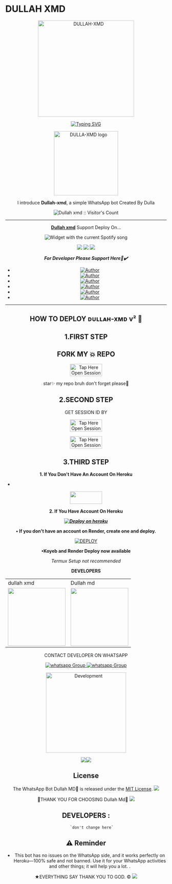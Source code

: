 # DULLAH XMD

<p align="center">
  <a href="https://youtu.be/F3Cgi8ied1o">
    <img alt="DULLAH-XMD" height="300" src="https://files.catbox.moe/533oqh.jpg">
  </a>
</p>
<div align="center">
  <a href="https://git.io/typing-svg">
    <img src="https://readme-typing-svg.demolab.com?font=Impact&size=50&pause=1000&color=FF5733&center=true&vCenter=true&width=910&height=100&lines=THIS+IS+DULLAH-XMD;MULTI+DEVICE+WHATSAPP+BOT;CREATED+BY+DULLAH;PUBLIC+RELEASED+DATE;16/04/2025" alt="Typing SVG" />
  </a>
  </p>

<p align="center">
  <a href="https://github.com/abdallahsalimjuma">
    <img alt="DULLA-XMD logo" height="200" src="https://files.catbox.moe/533oqh.jpg">
  </a>
</p>
  
</h1> 
<p align="center">l introduce <b>Dullah-xmd</b>, a  simple WhatsApp bot Created By Dulla</p>

</p>
<p align="center"><img src="https://profile-counter.glitch.me/{abdallahsalimjuma}/count.svg" alt="Dullah xmd :: Visitor's Count" /></p>

---

<p align="center">
  <a href="https://github.com/abdallahsalimjuma/DULLAH-XMD"><b>Dullah xmd</b></a> Support Deploy On...
</p>
</a>
  <div align="center">
  <img src="https://spogit.vercel.app/api?theme=dark&black=true&scan=true" alt="Widget with the current Spotify song"  />
</div>
<p align="center">
  <a href="https://github.com/abdallahsalimjuma/DULLAH-XMD/blob/main/temp/deploy-on-vps.md"><img src="https://img.shields.io/badge/self hosting-3d1513?style=for-the-badge&logo=serverless&logoColor=FD5750"></a>
  <a href="https://dashboard.heroku.com/new?template=https%3A%2F%2Fgithub.com%2Fabdallahsalimjuma%2FDULLAH-XMD%2Ftree%2Fmain"><img src="https://img.shields.io/badge/heroku-9d7acc?style=for-the-badge&logo=heroku&logoColor=430098"></a>
  <a href="https://youtu.be/izoxfW3anrU"><img src="https://img.shields.io/badge/CodeSpace-green?colorA=%23ff000&colorB=%23017e40&style=for-the-badge&logo=git&logoColor=white"></a>
</p>


***For Developer Please Support Here🙏✔️***
- <a href="https://www.instagram.com/dullahssalum"><img title="Author" src="https://img.shields.io/badge/ON INSTAGRAM-black?style=for-the-badge&logo=Instagram"></a>
- <a href="https://www.tiktok.com/@dallas387"><img title="Author" src="https://img.shields.io/badge/ON TikTok-black?style=for-the-badge&logo=tiktok"></a>
- <a
href="https://www.facebook.com/100087010467670"><img title="Author" src="https://img.shields.io/badge/ON Facebook-blue?style=for-the-badge&logo=facebook"></a>
- <a
href="https://wa.me/255716945971"><img title="Author" src="https://img.shields.io/badge/ON WhatsApp-pupple?style=for-the-badge&logo=watsapp"></a>
- <a href="https://chat.whatsapp.com/CP2BirU5pBj04cXXgEbfuv"><img title="Author" src="https://img.shields.io/badge/ON Wa Group-green?style=for-the-badge&logo=watsapp"></a>
- <a href="https://youtube.com/@herokuplatform?si=kl684fKNUpxTFig2"><img title="Author" src="https://img.shields.io/badge/ON YouTube-darkred?style=for-the-badge&logo=youtube"></a>

    

 



---





## HOW TO DEPLOY ᴅᴜʟʟᴀʜ-xᴍᴅ v² 🍃


## 1.FIRST STEP 
## FORK MY 💥 REPO


<a href= "https://github.com/abdallahsalimjuma/DULLAH-XMD/fork"><img title="Tap Here Open Session Site" src="https://img.shields.io/badge/FORK REPO-h?color=brown&style=for-the-badge&logo=msi" width="100" height="38.45"/></a></p>

star✨ my repo bruh don't forget please🤖


## 2.SECOND STEP 


 GET SESSION ID BY
 
<a href="https://dullah-md-scanner.onrender.com/qr"><img title="Tap Here Open Session Site" src="https://img.shields.io/badge/QR CODE-h?color=brown&style=for-the-badge&logo=msi" width="100" height="38.45"/></a></p>


 
<a href="https://dullah-md-scanner.onrender.com"><img title="Tap Here Open Session Site" src="https://img.shields.io/badge/PAIRING CODE-h?color=brown&style=for-the-badge&logo=msi" width="100" height="38.45"/></a></p>


## 3.THIRD STEP 
**1. If You Don't Have An Account On Heroku**
- <a href="https://signup.heroku.com">
 <img src="https://img.shields.io/badge/Create%20Account%20Now-brown?style=for-the-badge&logo=heroku" width="100" height="38.45"/></a></p>

**2. If You Have Account On Heroku**

   ***[![Deploy on heroku](https://www.herokucdn.com/deploy/button.svg)](https://dullah-xmd-website.vercel.app/)***

<!-- DEPLOY ON RENDER -->

<p><strong>• If you don't have an account on Render, create one and deploy.</strong></p>

<a href="https://dashboard.render.com/github/exists?next=%2Fselect-repo%3Ftype%3Dweb%26appInstall%3D1" target="_blank">
  <img alt="DEPLOY" src="https://img.shields.io/badge/-DEPLOY-black?style=for-the-badge&logo=render&logoColor=white"/>
</a>

**•Koyeb and Render Deploy now available**

_Termux Setup not recommended_

**DEVELOPERS**

<table>
  <tr>
    <td>dullah xmd</td>
    <td>Dullah md</td>
  </tr>
  <tr>
    <td><a href="https://github.com/abdallahsalimjuma"><img src="https://files.catbox.moe/533oqh.jpg" width="180"</td>
    <td><a href="https://github.com/abdallahsalimjuma"><img src="https://files.catbox.moe/hegdag.jpg" width="180"</td>
  </tr>
</table 


CONTACT DEVELOPER ON WHATSAPP 

<a href="https://wa.me/255716945971" target="_blank">
    <img alt="whatsapp Group" src="https://img.shields.io/badge/ Dulla contact -25D366?style=for-the-badge&logo=whatsapp&logoColor=white" />
 
<a href="https://whatsapp.com/channel/0029VaihcQv84Om8LP59fO3f" target="_blank">
    <img alt="whatsapp Group" src="https://img.shields.io/badge/WhatsApp  Channel-25D366?style=for-the-badge&logo=whatsapp&logoColor=white" />
 

<img alt="Development" width="250" src="https://media2.giphy.com/media/W9tBvzTXkQopi/giphy.gif?cid=6c09b952xu6syi1fyqfyc04wcfk0qvqe8fd7sop136zxfjyn&ep=v1_internal_gif_by_id&rid=giphy.gif&ct=g" /> </p>
<a><img src='https://i.imgur.com/LyHic3i.gif'/></a><a><img src='https://i.imgur.com/LyHic3i.gif'/></a>

## License

The WhatsApp Bot Dullah MD💫 is released under the [MIT License](https://opensource.org/licenses/MIT).
<a><img src='https://i.imgur.com/LyHic3i.gif'/></a>

💫THANK YOU FOR CHOOSING Dullah Md💫
<a><img src='https://i.imgur.com/LyHic3i.gif'/></a>


## DEVELOPERS :
         `don't change here`


## ⚠️ Reminder

- This bot has no issues on the WhatsApp side, and it works perfectly on Heroku—100% safe and not banned. Use it for your WhatsApp activities and other things; it will help you a lot.
.


★EVERYTHING SAY THANK YOU TO GOD. ©
<a><img src='https://i.imgur.com/LyHic3i.gif'/></a>

     
